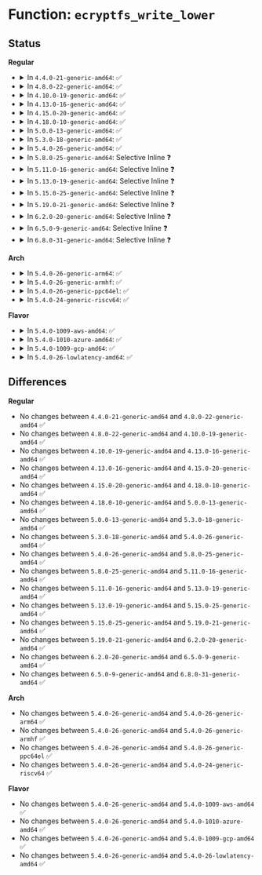 # Function: <code>ecryptfs_write_lower</code>

## Status
<b>Regular</b>
<ul>
<li>
<details>
<summary>In <code>4.4.0-21-generic-amd64</code>: ✅</summary>

```c
int ecryptfs_write_lower(struct inode * ecryptfs_inode, char * data, loff_t offset, size_t size)
```

```json
{
  "name": "ecryptfs_write_lower",
  "collision_type": "Unique Global",
  "inline_type": "No",
  "funcs": [
    {
      "addr": 18446744071582009584,
      "name": "ecryptfs_write_lower",
      "external": true,
      "loc": "fs/ecryptfs/read_write.c:39",
      "file": "fs/ecryptfs/read_write.c",
      "inline": "seen, unknown",
      "caller_inline": [],
      "caller_func": [
        "fs/ecryptfs/read_write.c:ecryptfs_write_lower_page_segment",
        "fs/ecryptfs/crypto.c:ecryptfs_encrypt_page",
        "fs/ecryptfs/crypto.c:ecryptfs_write_metadata"
      ]
    }
  ],
  "symbols": [
    {
      "addr": 18446744071582009584,
      "name": "ecryptfs_write_lower",
      "section": ".text",
      "bind": "STB_GLOBAL",
      "size": 74
    }
  ]
}
```
</details>
</li>
<li>
<details>
<summary>In <code>4.8.0-22-generic-amd64</code>: ✅</summary>

```c
int ecryptfs_write_lower(struct inode * ecryptfs_inode, char * data, loff_t offset, size_t size)
```

```json
{
  "name": "ecryptfs_write_lower",
  "collision_type": "Unique Global",
  "inline_type": "No",
  "funcs": [
    {
      "addr": 18446744071582222864,
      "name": "ecryptfs_write_lower",
      "external": true,
      "loc": "fs/ecryptfs/read_write.c:39",
      "file": "fs/ecryptfs/read_write.c",
      "inline": "seen, unknown",
      "caller_inline": [],
      "caller_func": [
        "fs/ecryptfs/read_write.c:ecryptfs_write_lower_page_segment",
        "fs/ecryptfs/crypto.c:ecryptfs_write_metadata",
        "fs/ecryptfs/crypto.c:ecryptfs_encrypt_page"
      ]
    }
  ],
  "symbols": [
    {
      "addr": 18446744071582222864,
      "name": "ecryptfs_write_lower",
      "section": ".text",
      "bind": "STB_GLOBAL",
      "size": 74
    }
  ]
}
```
</details>
</li>
<li>
<details>
<summary>In <code>4.10.0-19-generic-amd64</code>: ✅</summary>

```c
int ecryptfs_write_lower(struct inode * ecryptfs_inode, char * data, loff_t offset, size_t size)
```

```json
{
  "name": "ecryptfs_write_lower",
  "collision_type": "Unique Global",
  "inline_type": "No",
  "funcs": [
    {
      "addr": 18446744071582312368,
      "name": "ecryptfs_write_lower",
      "external": true,
      "loc": "fs/ecryptfs/read_write.c:39",
      "file": "fs/ecryptfs/read_write.c",
      "inline": "seen, unknown",
      "caller_inline": [],
      "caller_func": [
        "fs/ecryptfs/read_write.c:ecryptfs_write_lower_page_segment",
        "fs/ecryptfs/crypto.c:ecryptfs_write_metadata",
        "fs/ecryptfs/crypto.c:ecryptfs_encrypt_page"
      ]
    }
  ],
  "symbols": [
    {
      "addr": 18446744071582312368,
      "name": "ecryptfs_write_lower",
      "section": ".text",
      "bind": "STB_GLOBAL",
      "size": 74
    }
  ]
}
```
</details>
</li>
<li>
<details>
<summary>In <code>4.13.0-16-generic-amd64</code>: ✅</summary>

```c
int ecryptfs_write_lower(struct inode * ecryptfs_inode, char * data, loff_t offset, size_t size)
```

```json
{
  "name": "ecryptfs_write_lower",
  "collision_type": "Unique Global",
  "inline_type": "No",
  "funcs": [
    {
      "addr": 18446744071582397136,
      "name": "ecryptfs_write_lower",
      "external": true,
      "loc": "fs/ecryptfs/read_write.c:41",
      "file": "fs/ecryptfs/read_write.c",
      "inline": "seen, unknown",
      "caller_inline": [],
      "caller_func": [
        "fs/ecryptfs/read_write.c:ecryptfs_write_lower_page_segment",
        "fs/ecryptfs/crypto.c:ecryptfs_write_metadata",
        "fs/ecryptfs/crypto.c:ecryptfs_encrypt_page"
      ]
    }
  ],
  "symbols": [
    {
      "addr": 18446744071582397136,
      "name": "ecryptfs_write_lower",
      "section": ".text",
      "bind": "STB_GLOBAL",
      "size": 74
    }
  ]
}
```
</details>
</li>
<li>
<details>
<summary>In <code>4.15.0-20-generic-amd64</code>: ✅</summary>

```c
int ecryptfs_write_lower(struct inode * ecryptfs_inode, char * data, loff_t offset, size_t size)
```

```json
{
  "name": "ecryptfs_write_lower",
  "collision_type": "Unique Global",
  "inline_type": "No",
  "funcs": [
    {
      "addr": 18446744071582547872,
      "name": "ecryptfs_write_lower",
      "external": true,
      "loc": "fs/ecryptfs/read_write.c:41",
      "file": "fs/ecryptfs/read_write.c",
      "inline": "seen, unknown",
      "caller_inline": [],
      "caller_func": [
        "fs/ecryptfs/read_write.c:ecryptfs_write_lower_page_segment",
        "fs/ecryptfs/crypto.c:ecryptfs_write_metadata",
        "fs/ecryptfs/crypto.c:ecryptfs_encrypt_page"
      ]
    }
  ],
  "symbols": [
    {
      "addr": 18446744071582547872,
      "name": "ecryptfs_write_lower",
      "section": ".text",
      "bind": "STB_GLOBAL",
      "size": 82
    }
  ]
}
```
</details>
</li>
<li>
<details>
<summary>In <code>4.18.0-10-generic-amd64</code>: ✅</summary>

```c
int ecryptfs_write_lower(struct inode * ecryptfs_inode, char * data, loff_t offset, size_t size)
```

```json
{
  "name": "ecryptfs_write_lower",
  "collision_type": "Unique Global",
  "inline_type": "No",
  "funcs": [
    {
      "addr": 18446744071582739968,
      "name": "ecryptfs_write_lower",
      "external": true,
      "loc": "fs/ecryptfs/read_write.c:41",
      "file": "fs/ecryptfs/read_write.c",
      "inline": "seen, unknown",
      "caller_inline": [],
      "caller_func": [
        "fs/ecryptfs/read_write.c:ecryptfs_write_lower_page_segment",
        "fs/ecryptfs/crypto.c:ecryptfs_write_metadata",
        "fs/ecryptfs/crypto.c:ecryptfs_encrypt_page"
      ]
    }
  ],
  "symbols": [
    {
      "addr": 18446744071582739968,
      "name": "ecryptfs_write_lower",
      "section": ".text",
      "bind": "STB_GLOBAL",
      "size": 82
    }
  ]
}
```
</details>
</li>
<li>
<details>
<summary>In <code>5.0.0-13-generic-amd64</code>: ✅</summary>

```c
int ecryptfs_write_lower(struct inode * ecryptfs_inode, char * data, loff_t offset, size_t size)
```

```json
{
  "name": "ecryptfs_write_lower",
  "collision_type": "Unique Global",
  "inline_type": "No",
  "funcs": [
    {
      "addr": 18446744071582843728,
      "name": "ecryptfs_write_lower",
      "external": true,
      "loc": "fs/ecryptfs/read_write.c:41",
      "file": "fs/ecryptfs/read_write.c",
      "inline": "seen, unknown",
      "caller_inline": [],
      "caller_func": [
        "fs/ecryptfs/read_write.c:ecryptfs_write_lower_page_segment",
        "fs/ecryptfs/crypto.c:ecryptfs_write_metadata",
        "fs/ecryptfs/crypto.c:ecryptfs_encrypt_page"
      ]
    }
  ],
  "symbols": [
    {
      "addr": 18446744071582843728,
      "name": "ecryptfs_write_lower",
      "section": ".text",
      "bind": "STB_GLOBAL",
      "size": 82
    }
  ]
}
```
</details>
</li>
<li>
<details>
<summary>In <code>5.3.0-18-generic-amd64</code>: ✅</summary>

```c
int ecryptfs_write_lower(struct inode * ecryptfs_inode, char * data, loff_t offset, size_t size)
```

```json
{
  "name": "ecryptfs_write_lower",
  "collision_type": "Unique Global",
  "inline_type": "No",
  "funcs": [
    {
      "addr": 18446744071583018832,
      "name": "ecryptfs_write_lower",
      "external": true,
      "loc": "fs/ecryptfs/read_write.c:27",
      "file": "fs/ecryptfs/read_write.c",
      "inline": "seen, unknown",
      "caller_inline": [],
      "caller_func": [
        "fs/ecryptfs/read_write.c:ecryptfs_write_lower_page_segment",
        "fs/ecryptfs/crypto.c:ecryptfs_write_metadata",
        "fs/ecryptfs/crypto.c:ecryptfs_encrypt_page"
      ]
    }
  ],
  "symbols": [
    {
      "addr": 18446744071583018832,
      "name": "ecryptfs_write_lower",
      "section": ".text",
      "bind": "STB_GLOBAL",
      "size": 81
    }
  ]
}
```
</details>
</li>
<li>
<details>
<summary>In <code>5.4.0-26-generic-amd64</code>: ✅</summary>

```c
int ecryptfs_write_lower(struct inode * ecryptfs_inode, char * data, loff_t offset, size_t size)
```

```json
{
  "name": "ecryptfs_write_lower",
  "collision_type": "Unique Global",
  "inline_type": "No",
  "funcs": [
    {
      "addr": 18446744071583125024,
      "name": "ecryptfs_write_lower",
      "external": true,
      "loc": "fs/ecryptfs/read_write.c:27",
      "file": "fs/ecryptfs/read_write.c",
      "inline": "seen, unknown",
      "caller_inline": [],
      "caller_func": [
        "fs/ecryptfs/read_write.c:ecryptfs_write_lower_page_segment",
        "fs/ecryptfs/crypto.c:ecryptfs_write_metadata",
        "fs/ecryptfs/crypto.c:ecryptfs_encrypt_page"
      ]
    }
  ],
  "symbols": [
    {
      "addr": 18446744071583125024,
      "name": "ecryptfs_write_lower",
      "section": ".text",
      "bind": "STB_GLOBAL",
      "size": 81
    }
  ]
}
```
</details>
</li>
<li>
<details>
<summary>In <code>5.8.0-25-generic-amd64</code>: Selective Inline ❓</summary>

```c
int ecryptfs_write_lower(struct inode * ecryptfs_inode, char * data, loff_t offset, size_t size)
```

```json
{
  "name": "ecryptfs_write_lower",
  "collision_type": "Unique Global",
  "inline_type": "Selective",
  "funcs": [
    {
      "addr": 18446744071583445329,
      "name": "ecryptfs_write_lower",
      "external": true,
      "loc": "fs/ecryptfs/read_write.c:27",
      "file": "fs/ecryptfs/read_write.c",
      "inline": "not declared, inlined",
      "caller_inline": [
        "fs/ecryptfs/read_write.c:ecryptfs_write_lower_page_segment"
      ],
      "caller_func": [
        "fs/ecryptfs/crypto.c:ecryptfs_write_metadata",
        "fs/ecryptfs/crypto.c:ecryptfs_encrypt_page"
      ]
    }
  ],
  "symbols": [
    {
      "addr": 18446744071583445136,
      "name": "ecryptfs_write_lower",
      "section": ".text",
      "bind": "STB_GLOBAL",
      "size": 81
    }
  ]
}
```
</details>
</li>
<li>
<details>
<summary>In <code>5.11.0-16-generic-amd64</code>: Selective Inline ❓</summary>

```c
int ecryptfs_write_lower(struct inode * ecryptfs_inode, char * data, loff_t offset, size_t size)
```

```json
{
  "name": "ecryptfs_write_lower",
  "collision_type": "Unique Global",
  "inline_type": "Selective",
  "funcs": [
    {
      "addr": 18446744071583558049,
      "name": "ecryptfs_write_lower",
      "external": true,
      "loc": "fs/ecryptfs/read_write.c:27",
      "file": "fs/ecryptfs/read_write.c",
      "inline": "not declared, inlined",
      "caller_inline": [
        "fs/ecryptfs/read_write.c:ecryptfs_write_lower_page_segment"
      ],
      "caller_func": [
        "fs/ecryptfs/crypto.c:ecryptfs_write_metadata",
        "fs/ecryptfs/crypto.c:ecryptfs_encrypt_page"
      ]
    }
  ],
  "symbols": [
    {
      "addr": 18446744071583557856,
      "name": "ecryptfs_write_lower",
      "section": ".text",
      "bind": "STB_GLOBAL",
      "size": 81
    }
  ]
}
```
</details>
</li>
<li>
<details>
<summary>In <code>5.13.0-19-generic-amd64</code>: Selective Inline ❓</summary>

```c
int ecryptfs_write_lower(struct inode * ecryptfs_inode, char * data, loff_t offset, size_t size)
```

```json
{
  "name": "ecryptfs_write_lower",
  "collision_type": "Unique Global",
  "inline_type": "Selective",
  "funcs": [
    {
      "addr": 18446744071583581489,
      "name": "ecryptfs_write_lower",
      "external": true,
      "loc": "fs/ecryptfs/read_write.c:27",
      "file": "fs/ecryptfs/read_write.c",
      "inline": "not declared, inlined",
      "caller_inline": [
        "fs/ecryptfs/read_write.c:ecryptfs_write_lower_page_segment"
      ],
      "caller_func": [
        "fs/ecryptfs/crypto.c:ecryptfs_write_metadata",
        "fs/ecryptfs/crypto.c:ecryptfs_encrypt_page"
      ]
    }
  ],
  "symbols": [
    {
      "addr": 18446744071583581296,
      "name": "ecryptfs_write_lower",
      "section": ".text",
      "bind": "STB_GLOBAL",
      "size": 81
    }
  ]
}
```
</details>
</li>
<li>
<details>
<summary>In <code>5.15.0-25-generic-amd64</code>: Selective Inline ❓</summary>

```c
int ecryptfs_write_lower(struct inode * ecryptfs_inode, char * data, loff_t offset, size_t size)
```

```json
{
  "name": "ecryptfs_write_lower",
  "collision_type": "Unique Global",
  "inline_type": "Selective",
  "funcs": [
    {
      "addr": 18446744071583939505,
      "name": "ecryptfs_write_lower",
      "external": true,
      "loc": "fs/ecryptfs/read_write.c:27",
      "file": "fs/ecryptfs/read_write.c",
      "inline": "not declared, inlined",
      "caller_inline": [
        "fs/ecryptfs/read_write.c:ecryptfs_write_lower_page_segment"
      ],
      "caller_func": [
        "fs/ecryptfs/mmap.c:ecryptfs_write_inode_size_to_metadata",
        "fs/ecryptfs/crypto.c:ecryptfs_write_metadata",
        "fs/ecryptfs/crypto.c:ecryptfs_encrypt_page"
      ]
    }
  ],
  "symbols": [
    {
      "addr": 18446744071583939312,
      "name": "ecryptfs_write_lower",
      "section": ".text",
      "bind": "STB_GLOBAL",
      "size": 81
    }
  ]
}
```
</details>
</li>
<li>
<details>
<summary>In <code>5.19.0-21-generic-amd64</code>: Selective Inline ❓</summary>

```c
int ecryptfs_write_lower(struct inode * ecryptfs_inode, char * data, loff_t offset, size_t size)
```

```json
{
  "name": "ecryptfs_write_lower",
  "collision_type": "Unique Global",
  "inline_type": "Selective",
  "funcs": [
    {
      "addr": 18446744071584520225,
      "name": "ecryptfs_write_lower",
      "external": true,
      "loc": "fs/ecryptfs/read_write.c:27",
      "file": "fs/ecryptfs/read_write.c",
      "inline": "not declared, inlined",
      "caller_inline": [
        "fs/ecryptfs/read_write.c:ecryptfs_write_lower_page_segment"
      ],
      "caller_func": [
        "fs/ecryptfs/mmap.c:ecryptfs_write_inode_size_to_metadata",
        "fs/ecryptfs/crypto.c:ecryptfs_write_metadata",
        "fs/ecryptfs/crypto.c:ecryptfs_encrypt_page"
      ]
    }
  ],
  "symbols": [
    {
      "addr": 18446744071584520032,
      "name": "ecryptfs_write_lower",
      "section": ".text",
      "bind": "STB_GLOBAL",
      "size": 93
    }
  ]
}
```
</details>
</li>
<li>
<details>
<summary>In <code>6.2.0-20-generic-amd64</code>: Selective Inline ❓</summary>

```c
int ecryptfs_write_lower(struct inode * ecryptfs_inode, char * data, loff_t offset, size_t size)
```

```json
{
  "name": "ecryptfs_write_lower",
  "collision_type": "Unique Global",
  "inline_type": "Selective",
  "funcs": [
    {
      "addr": 18446744071585190977,
      "name": "ecryptfs_write_lower",
      "external": true,
      "loc": "fs/ecryptfs/read_write.c:27",
      "file": "fs/ecryptfs/read_write.c",
      "inline": "not declared, inlined",
      "caller_inline": [
        "fs/ecryptfs/read_write.c:ecryptfs_write_lower_page_segment"
      ],
      "caller_func": [
        "fs/ecryptfs/mmap.c:ecryptfs_write_inode_size_to_metadata",
        "fs/ecryptfs/crypto.c:ecryptfs_write_metadata",
        "fs/ecryptfs/crypto.c:ecryptfs_encrypt_page"
      ]
    }
  ],
  "symbols": [
    {
      "addr": 18446744071585190768,
      "name": "ecryptfs_write_lower",
      "section": ".text",
      "bind": "STB_GLOBAL",
      "size": 93
    }
  ]
}
```
</details>
</li>
<li>
<details>
<summary>In <code>6.5.0-9-generic-amd64</code>: Selective Inline ❓</summary>

```c
int ecryptfs_write_lower(struct inode * ecryptfs_inode, char * data, loff_t offset, size_t size)
```

```json
{
  "name": "ecryptfs_write_lower",
  "collision_type": "Unique Global",
  "inline_type": "Selective",
  "funcs": [
    {
      "addr": 18446744071585420033,
      "name": "ecryptfs_write_lower",
      "external": true,
      "loc": "fs/ecryptfs/read_write.c:27",
      "file": "fs/ecryptfs/read_write.c",
      "inline": "not declared, inlined",
      "caller_inline": [
        "fs/ecryptfs/read_write.c:ecryptfs_write_lower_page_segment"
      ],
      "caller_func": [
        "fs/ecryptfs/mmap.c:ecryptfs_write_inode_size_to_metadata",
        "fs/ecryptfs/crypto.c:ecryptfs_write_metadata",
        "fs/ecryptfs/crypto.c:ecryptfs_encrypt_page"
      ]
    }
  ],
  "symbols": [
    {
      "addr": 18446744071585419824,
      "name": "ecryptfs_write_lower",
      "section": ".text",
      "bind": "STB_GLOBAL",
      "size": 93
    }
  ]
}
```
</details>
</li>
<li>
<details>
<summary>In <code>6.8.0-31-generic-amd64</code>: Selective Inline ❓</summary>

```c
int ecryptfs_write_lower(struct inode * ecryptfs_inode, char * data, loff_t offset, size_t size)
```

```json
{
  "name": "ecryptfs_write_lower",
  "collision_type": "Unique Global",
  "inline_type": "Selective",
  "funcs": [
    {
      "addr": 18446744071585654824,
      "name": "ecryptfs_write_lower",
      "external": true,
      "loc": "fs/ecryptfs/read_write.c:27",
      "file": "fs/ecryptfs/read_write.c",
      "inline": "not declared, inlined",
      "caller_inline": [
        "fs/ecryptfs/read_write.c:ecryptfs_write_lower_page_segment"
      ],
      "caller_func": [
        "fs/ecryptfs/mmap.c:ecryptfs_write_inode_size_to_metadata",
        "fs/ecryptfs/crypto.c:ecryptfs_write_metadata",
        "fs/ecryptfs/crypto.c:ecryptfs_encrypt_page"
      ]
    }
  ],
  "symbols": [
    {
      "addr": 18446744071585654624,
      "name": "ecryptfs_write_lower",
      "section": ".text",
      "bind": "STB_GLOBAL",
      "size": 93
    }
  ]
}
```
</details>
</li>
</ul>
<b>Arch</b>
<ul>
<li>
<details>
<summary>In <code>5.4.0-26-generic-arm64</code>: ✅</summary>

```c
int ecryptfs_write_lower(struct inode * ecryptfs_inode, char * data, loff_t offset, size_t size)
```

```json
{
  "name": "ecryptfs_write_lower",
  "collision_type": "Unique Global",
  "inline_type": "No",
  "funcs": [
    {
      "addr": 18446603336494834840,
      "name": "ecryptfs_write_lower",
      "external": true,
      "loc": "fs/ecryptfs/read_write.c:27",
      "file": "fs/ecryptfs/read_write.c",
      "inline": "seen, unknown",
      "caller_inline": [],
      "caller_func": [
        "fs/ecryptfs/read_write.c:ecryptfs_write_lower_page_segment",
        "fs/ecryptfs/crypto.c:ecryptfs_write_metadata",
        "fs/ecryptfs/crypto.c:ecryptfs_encrypt_page"
      ]
    }
  ],
  "symbols": [
    {
      "addr": 18446603336494834840,
      "name": "ecryptfs_write_lower",
      "section": ".text",
      "bind": "STB_GLOBAL",
      "size": 108
    }
  ]
}
```
</details>
</li>
<li>
<details>
<summary>In <code>5.4.0-26-generic-armhf</code>: ✅</summary>

```c
int ecryptfs_write_lower(struct inode * ecryptfs_inode, char * data, loff_t offset, size_t size)
```

```json
{
  "name": "ecryptfs_write_lower",
  "collision_type": "Unique Global",
  "inline_type": "No",
  "funcs": [
    {
      "addr": 3228253796,
      "name": "ecryptfs_write_lower",
      "external": true,
      "loc": "fs/ecryptfs/read_write.c:27",
      "file": "fs/ecryptfs/read_write.c",
      "inline": "seen, unknown",
      "caller_inline": [],
      "caller_func": [
        "fs/ecryptfs/read_write.c:ecryptfs_write_lower_page_segment",
        "fs/ecryptfs/crypto.c:ecryptfs_write_metadata",
        "fs/ecryptfs/crypto.c:ecryptfs_encrypt_page"
      ]
    }
  ],
  "symbols": [
    {
      "addr": 3228253796,
      "name": "ecryptfs_write_lower",
      "section": ".text",
      "bind": "STB_GLOBAL",
      "size": 96
    }
  ]
}
```
</details>
</li>
<li>
<details>
<summary>In <code>5.4.0-26-generic-ppc64el</code>: ✅</summary>

```c
int ecryptfs_write_lower(struct inode * ecryptfs_inode, char * data, loff_t offset, size_t size)
```

```json
{
  "name": "ecryptfs_write_lower",
  "collision_type": "Unique Global",
  "inline_type": "No",
  "funcs": [
    {
      "addr": 13835058055288681312,
      "name": "ecryptfs_write_lower",
      "external": true,
      "loc": "fs/ecryptfs/read_write.c:27",
      "file": "fs/ecryptfs/read_write.c",
      "inline": "seen, unknown",
      "caller_inline": [],
      "caller_func": [
        "fs/ecryptfs/mmap.c:ecryptfs_write_inode_size_to_metadata",
        "fs/ecryptfs/read_write.c:ecryptfs_write_lower_page_segment",
        "fs/ecryptfs/crypto.c:ecryptfs_write_metadata",
        "fs/ecryptfs/crypto.c:ecryptfs_encrypt_page"
      ]
    }
  ],
  "symbols": [
    {
      "addr": 13835058055288681312,
      "name": "ecryptfs_write_lower",
      "section": ".text",
      "bind": "STB_GLOBAL",
      "size": 128
    }
  ]
}
```
</details>
</li>
<li>
<details>
<summary>In <code>5.4.0-24-generic-riscv64</code>: ✅</summary>

```c
int ecryptfs_write_lower(struct inode * ecryptfs_inode, char * data, loff_t offset, size_t size)
```

```json
{
  "name": "ecryptfs_write_lower",
  "collision_type": "Unique Global",
  "inline_type": "No",
  "funcs": [
    {
      "addr": 18446743936274157988,
      "name": "ecryptfs_write_lower",
      "external": true,
      "loc": "fs/ecryptfs/read_write.c:27",
      "file": "fs/ecryptfs/read_write.c",
      "inline": "seen, unknown",
      "caller_inline": [],
      "caller_func": [
        "fs/ecryptfs/read_write.c:ecryptfs_write_lower_page_segment",
        "fs/ecryptfs/crypto.c:ecryptfs_write_metadata",
        "fs/ecryptfs/crypto.c:ecryptfs_encrypt_page"
      ]
    }
  ],
  "symbols": [
    {
      "addr": 18446743936274157988,
      "name": "ecryptfs_write_lower",
      "section": ".text",
      "bind": "STB_GLOBAL",
      "size": 92
    }
  ]
}
```
</details>
</li>
</ul>
<b>Flavor</b>
<ul>
<li>
<details>
<summary>In <code>5.4.0-1009-aws-amd64</code>: ✅</summary>

```c
int ecryptfs_write_lower(struct inode * ecryptfs_inode, char * data, loff_t offset, size_t size)
```

```json
{
  "name": "ecryptfs_write_lower",
  "collision_type": "Unique Global",
  "inline_type": "No",
  "funcs": [
    {
      "addr": 18446744071583093760,
      "name": "ecryptfs_write_lower",
      "external": true,
      "loc": "fs/ecryptfs/read_write.c:27",
      "file": "fs/ecryptfs/read_write.c",
      "inline": "seen, unknown",
      "caller_inline": [],
      "caller_func": [
        "fs/ecryptfs/read_write.c:ecryptfs_write_lower_page_segment",
        "fs/ecryptfs/crypto.c:ecryptfs_write_metadata",
        "fs/ecryptfs/crypto.c:ecryptfs_encrypt_page"
      ]
    }
  ],
  "symbols": [
    {
      "addr": 18446744071583093760,
      "name": "ecryptfs_write_lower",
      "section": ".text",
      "bind": "STB_GLOBAL",
      "size": 81
    }
  ]
}
```
</details>
</li>
<li>
<details>
<summary>In <code>5.4.0-1010-azure-amd64</code>: ✅</summary>

```c
int ecryptfs_write_lower(struct inode * ecryptfs_inode, char * data, loff_t offset, size_t size)
```

```json
{
  "name": "ecryptfs_write_lower",
  "collision_type": "Unique Global",
  "inline_type": "No",
  "funcs": [
    {
      "addr": 18446744071583030912,
      "name": "ecryptfs_write_lower",
      "external": true,
      "loc": "fs/ecryptfs/read_write.c:27",
      "file": "fs/ecryptfs/read_write.c",
      "inline": "seen, unknown",
      "caller_inline": [],
      "caller_func": [
        "fs/ecryptfs/read_write.c:ecryptfs_write_lower_page_segment",
        "fs/ecryptfs/crypto.c:ecryptfs_write_metadata",
        "fs/ecryptfs/crypto.c:ecryptfs_encrypt_page"
      ]
    }
  ],
  "symbols": [
    {
      "addr": 18446744071583030912,
      "name": "ecryptfs_write_lower",
      "section": ".text",
      "bind": "STB_GLOBAL",
      "size": 81
    }
  ]
}
```
</details>
</li>
<li>
<details>
<summary>In <code>5.4.0-1009-gcp-amd64</code>: ✅</summary>

```c
int ecryptfs_write_lower(struct inode * ecryptfs_inode, char * data, loff_t offset, size_t size)
```

```json
{
  "name": "ecryptfs_write_lower",
  "collision_type": "Unique Global",
  "inline_type": "No",
  "funcs": [
    {
      "addr": 18446744071583082368,
      "name": "ecryptfs_write_lower",
      "external": true,
      "loc": "fs/ecryptfs/read_write.c:27",
      "file": "fs/ecryptfs/read_write.c",
      "inline": "seen, unknown",
      "caller_inline": [],
      "caller_func": [
        "fs/ecryptfs/read_write.c:ecryptfs_write_lower_page_segment",
        "fs/ecryptfs/crypto.c:ecryptfs_write_metadata",
        "fs/ecryptfs/crypto.c:ecryptfs_encrypt_page"
      ]
    }
  ],
  "symbols": [
    {
      "addr": 18446744071583082368,
      "name": "ecryptfs_write_lower",
      "section": ".text",
      "bind": "STB_GLOBAL",
      "size": 81
    }
  ]
}
```
</details>
</li>
<li>
<details>
<summary>In <code>5.4.0-26-lowlatency-amd64</code>: ✅</summary>

```c
int ecryptfs_write_lower(struct inode * ecryptfs_inode, char * data, loff_t offset, size_t size)
```

```json
{
  "name": "ecryptfs_write_lower",
  "collision_type": "Unique Global",
  "inline_type": "No",
  "funcs": [
    {
      "addr": 18446744071583171696,
      "name": "ecryptfs_write_lower",
      "external": true,
      "loc": "fs/ecryptfs/read_write.c:27",
      "file": "fs/ecryptfs/read_write.c",
      "inline": "seen, unknown",
      "caller_inline": [],
      "caller_func": [
        "fs/ecryptfs/read_write.c:ecryptfs_write_lower_page_segment",
        "fs/ecryptfs/crypto.c:ecryptfs_write_metadata",
        "fs/ecryptfs/crypto.c:ecryptfs_encrypt_page"
      ]
    }
  ],
  "symbols": [
    {
      "addr": 18446744071583171696,
      "name": "ecryptfs_write_lower",
      "section": ".text",
      "bind": "STB_GLOBAL",
      "size": 81
    }
  ]
}
```
</details>
</li>
</ul>

## Differences
<b>Regular</b>
<ul>
<li>
No changes between <code>4.4.0-21-generic-amd64</code> and <code>4.8.0-22-generic-amd64</code> ✅
</li>
<li>
No changes between <code>4.8.0-22-generic-amd64</code> and <code>4.10.0-19-generic-amd64</code> ✅
</li>
<li>
No changes between <code>4.10.0-19-generic-amd64</code> and <code>4.13.0-16-generic-amd64</code> ✅
</li>
<li>
No changes between <code>4.13.0-16-generic-amd64</code> and <code>4.15.0-20-generic-amd64</code> ✅
</li>
<li>
No changes between <code>4.15.0-20-generic-amd64</code> and <code>4.18.0-10-generic-amd64</code> ✅
</li>
<li>
No changes between <code>4.18.0-10-generic-amd64</code> and <code>5.0.0-13-generic-amd64</code> ✅
</li>
<li>
No changes between <code>5.0.0-13-generic-amd64</code> and <code>5.3.0-18-generic-amd64</code> ✅
</li>
<li>
No changes between <code>5.3.0-18-generic-amd64</code> and <code>5.4.0-26-generic-amd64</code> ✅
</li>
<li>
No changes between <code>5.4.0-26-generic-amd64</code> and <code>5.8.0-25-generic-amd64</code> ✅
</li>
<li>
No changes between <code>5.8.0-25-generic-amd64</code> and <code>5.11.0-16-generic-amd64</code> ✅
</li>
<li>
No changes between <code>5.11.0-16-generic-amd64</code> and <code>5.13.0-19-generic-amd64</code> ✅
</li>
<li>
No changes between <code>5.13.0-19-generic-amd64</code> and <code>5.15.0-25-generic-amd64</code> ✅
</li>
<li>
No changes between <code>5.15.0-25-generic-amd64</code> and <code>5.19.0-21-generic-amd64</code> ✅
</li>
<li>
No changes between <code>5.19.0-21-generic-amd64</code> and <code>6.2.0-20-generic-amd64</code> ✅
</li>
<li>
No changes between <code>6.2.0-20-generic-amd64</code> and <code>6.5.0-9-generic-amd64</code> ✅
</li>
<li>
No changes between <code>6.5.0-9-generic-amd64</code> and <code>6.8.0-31-generic-amd64</code> ✅
</li>
</ul>
<b>Arch</b>
<ul>
<li>
No changes between <code>5.4.0-26-generic-amd64</code> and <code>5.4.0-26-generic-arm64</code> ✅
</li>
<li>
No changes between <code>5.4.0-26-generic-amd64</code> and <code>5.4.0-26-generic-armhf</code> ✅
</li>
<li>
No changes between <code>5.4.0-26-generic-amd64</code> and <code>5.4.0-26-generic-ppc64el</code> ✅
</li>
<li>
No changes between <code>5.4.0-26-generic-amd64</code> and <code>5.4.0-24-generic-riscv64</code> ✅
</li>
</ul>
<b>Flavor</b>
<ul>
<li>
No changes between <code>5.4.0-26-generic-amd64</code> and <code>5.4.0-1009-aws-amd64</code> ✅
</li>
<li>
No changes between <code>5.4.0-26-generic-amd64</code> and <code>5.4.0-1010-azure-amd64</code> ✅
</li>
<li>
No changes between <code>5.4.0-26-generic-amd64</code> and <code>5.4.0-1009-gcp-amd64</code> ✅
</li>
<li>
No changes between <code>5.4.0-26-generic-amd64</code> and <code>5.4.0-26-lowlatency-amd64</code> ✅
</li>
</ul>
